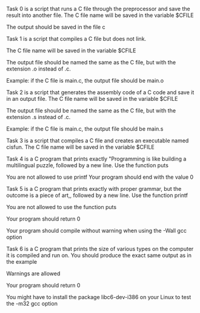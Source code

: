 Task 0 is a script that runs a C file through the preprocessor and save the result into another file.
The C file name will be saved in the variable $CFILE

The output should be saved in the file c

Task 1 is  a script that compiles a C file but does not link.

The C file name will be saved in the variable $CFILE

The output file should be named the same as the C file, but with the extension .o instead of .c.

Example: if the C file is main.c, the output file should be main.o

Task 2 is a script that generates the assembly code of a C code and save it in an output file.
The C file name will be saved in the variable $CFILE

The output file should be named the same as the C file, but with the extension .s instead of .c.

Example: if the C file is main.c, the output file should be main.s

Task 3 is  a script that compiles a C file and creates an executable named cisfun.
The C file name will be saved in the variable $CFILE

Task 4 is  a C program that prints exactly "Programming is like building a multilingual puzzle, followed by a new line.
Use the function puts

You are not allowed to use printf
Your program should end with the value 0

Task 5 is  a C program that prints exactly with proper grammar, but the outcome is a piece of art,, followed by a new line.
Use the function printf

You are not allowed to use the function puts

Your program should return 0

Your program should compile without warning when using the -Wall gcc option

Task 6 is  a C program that prints the size of various types on the computer it is compiled and run on.
You should produce the exact same output as in the example

Warnings are allowed

Your program should return 0

You might have to install the package libc6-dev-i386 on your Linux to test the -m32 gcc option
